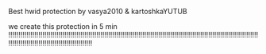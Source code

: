Best hwid protection by vasya2010 & kartoshkaYUTUB

we create this protection in 5 min !!!!!!!!!!!!!!!!!!!!!!!!!!!!!!!!!!!!!!!!!!!!!!!!!!!!!!!!!!!!!!!!!!!!!!!!!!!!!!!!!!!!!!!!!!!!!!!!!!!!!!!!!!!!!!!!!!!!!!!!!!!!!!!!!!!!!!!!!!!!!!!!!!!!!!!!!!!!!!!!!!!!!!!
